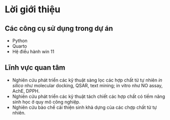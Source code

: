 # Lời giới thiệu

## Các công cụ sử dụng trong dự án

- Python
- Quarto
- Hệ điều hành win 11

## Lĩnh vực quan tâm

- Nghiên cứu phát triển các kỹ thuật sàng lọc các hợp chất từ tự nhiên *in silico* như molecular docking, QSAR, text mining; in vitro như NO assay, AchE, DPPH.
- Nghiên cứu phát triển các kỹ thuật tách chiết các hợp chất có tiềm năng sinh học ở quy mô công nghiệp.
- Nghiên cứu bào chế cải thiện sinh khả dựng của các chợp chất từ tự nhiên.   

